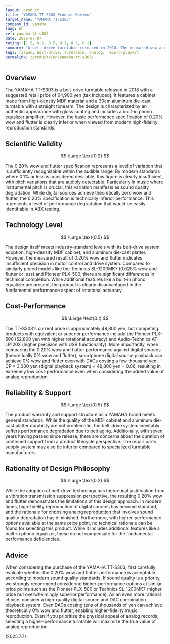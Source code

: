 ```yaml
---
layout: product
title: "YAMAHA TT-S303 Product Review"
target_name: "YAMAHA TT-S303"
company_id: yamaha
lang: en
ref: yamaha-tt-s303
date: 2025-07-07
rating: [1.5, 0.2, 0.5, 0.1, 0.5, 0.2]
summary: "A belt-drive turntable released in 2018. The measured wow and flutter of 0.20% is clearly insufficient from a modern high-fidelity reproduction perspective. With higher-performance options available at the same price point, it's difficult to identify any technical advantages."
tags: [Japan, belt-drive, turntable, analog, record-player]
permalink: /products/en/yamaha-tt-s303/
---
```


## Overview

The YAMAHA TT-S303 is a belt-drive turntable released in 2018 with a suggested retail price of 64,900 yen (tax included). It features a cabinet made from high-density MDF material and a 30cm aluminum die-cast turntable with a straight tonearm. The design is characterized by an authentic appearance with gloss coating and includes a built-in phono equalizer amplifier. However, the basic performance specification of 0.20% wow and flutter is clearly inferior when viewed from modern high-fidelity reproduction standards.

## Scientific Validity

$$ \Large \text{0.2} $$

The 0.20% wow and flutter specification represents a level of variation that is sufficiently recognizable within the audible range. By modern standards where 0.1% or less is considered desirable, this figure is clearly insufficient, with pitch variations that are audibly detectable. Particularly in music where instrumental pitch is crucial, this variation manifests as sound quality degradation. While digital sources achieve theoretically zero wow and flutter, the 0.20% specification is technically inferior performance. This represents a level of performance degradation that would be easily identifiable in ABX testing.

## Technology Level

$$ \Large \text{0.5} $$

The design itself meets industry-standard levels with its belt-drive system adoption, high-density MDF cabinet, and aluminum die-cast platter. However, the measured result of 0.20% wow and flutter indicates insufficient precision in motor control and drive system. Compared to similarly priced models like the Technics SL-1200MK7 (0.025% wow and flutter or less) and Pioneer PLX-500, there are significant differences in technical completion. While additional features like a built-in phono equalizer are present, the product is clearly disadvantaged in the fundamental performance aspect of rotational accuracy.

## Cost-Performance

$$ \Large \text{0.1} $$

The TT-S303's current price is approximately 49,800 yen, but competing products with equivalent or superior performance include the Pioneer PLX-500 (52,800 yen with higher rotational accuracy) and Audio-Technica AT-LP120X (higher precision with USB functionality). More importantly, when comparing the 0.20% wow and flutter performance against digital sources (theoretically 0% wow and flutter), smartphone digital source playback can achieve 0% wow and flutter even with DACs costing a few thousand yen. CP = 3,000 yen (digital playback system) ÷ 49,800 yen = 0.06, resulting in extremely low cost-performance even when considering the added value of analog reproduction.

## Reliability & Support

$$ \Large \text{0.5} $$

The product warranty and support structure as a YAMAHA brand meets general standards. While the quality of the MDF cabinet and aluminum die-cast platter durability are not problematic, the belt-drive system inevitably suffers performance degradation due to belt aging. Additionally, with seven years having passed since release, there are concerns about the duration of continued support from a product lifecycle perspective. The repair parts supply system may also be inferior compared to specialized turntable manufacturers.

## Rationality of Design Philosophy

$$ \Large \text{0.2} $$

While the adoption of belt-drive technology has theoretical justification from a vibration transmission suppression perspective, the resulting 0.20% wow and flutter demonstrates the limitations of this design approach. In modern times, high-fidelity reproduction of digital sources has become standard, and the rationale for choosing analog reproduction that involves sound quality degradation has diminished. Furthermore, with higher-performance options available at the same price point, no technical rationale can be found for selecting this product. While it includes additional features like a built-in phono equalizer, these do not compensate for the fundamental performance deficiencies.

## Advice

When considering the purchase of the YAMAHA TT-S303, first carefully evaluate whether the 0.20% wow and flutter performance is acceptable according to modern sound quality standards. If sound quality is a priority, we strongly recommend considering higher-performance options at similar price points such as the Pioneer PLX-500 or Technics SL-1200MK7 (higher price but overwhelmingly superior performance). As an even more rational choice, consider a high-quality digital source and DAC combination playback system. Even DACs costing tens of thousands of yen can achieve theoretically 0% wow and flutter, enabling higher-fidelity music reproduction. Even if you prioritize the physical appeal of analog records, selecting a higher-performance turntable will maximize the true value of analog reproduction.

(2025.7.7)